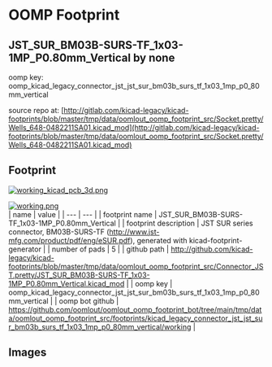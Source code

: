 # OOMP Footprint  
## JST_SUR_BM03B-SURS-TF_1x03-1MP_P0.80mm_Vertical  by none  
  
oomp key: oomp_kicad_legacy_connector_jst_jst_sur_bm03b_surs_tf_1x03_1mp_p0_80mm_vertical  
  
source repo at: [http://gitlab.com/kicad-legacy/kicad-footprints/blob/master/tmp/data/oomlout_oomp_footprint_src/Socket.pretty/Wells_648-0482211SA01.kicad_mod](http://gitlab.com/kicad-legacy/kicad-footprints/blob/master/tmp/data/oomlout_oomp_footprint_src/Socket.pretty/Wells_648-0482211SA01.kicad_mod)  
## Footprint  
  
[![working_kicad_pcb_3d.png](working_kicad_pcb_3d_600.png)](working_kicad_pcb_3d.png)  
  
[![working.png](working_600.png)](working.png)  
| name | value | 
| --- | --- | 
| footprint name | JST_SUR_BM03B-SURS-TF_1x03-1MP_P0.80mm_Vertical | 
| footprint description | JST SUR series connector, BM03B-SURS-TF (http://www.jst-mfg.com/product/pdf/eng/eSUR.pdf), generated with kicad-footprint-generator | 
| number of pads | 5 | 
| github path | http://github.com/kicad-legacy/kicad-footprints/blob/master/tmp/data/oomlout_oomp_footprint_src/Connector_JST.pretty/JST_SUR_BM03B-SURS-TF_1x03-1MP_P0.80mm_Vertical.kicad_mod | 
| oomp key | oomp_kicad_legacy_connector_jst_jst_sur_bm03b_surs_tf_1x03_1mp_p0_80mm_vertical | 
| oomp bot github | https://github.com/oomlout/oomlout_oomp_footprint_bot/tree/main/tmp/data/oomlout_oomp_footprint_src/footprints/kicad_legacy_connector_jst_jst_sur_bm03b_surs_tf_1x03_1mp_p0_80mm_vertical/working | 
## Images  
